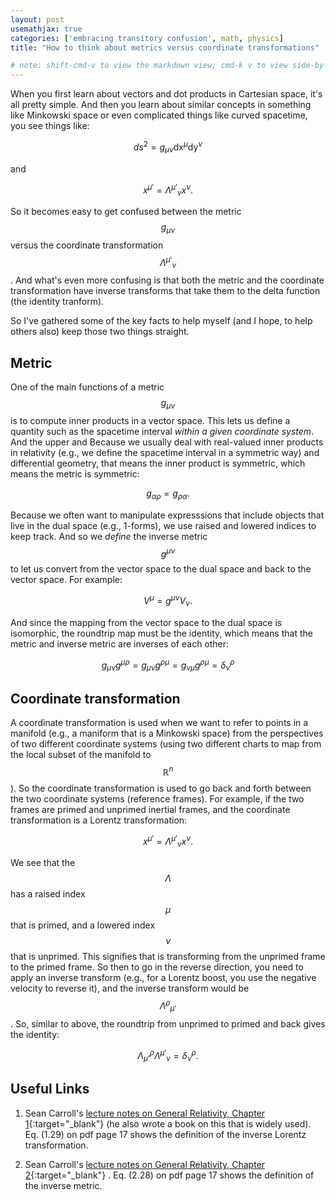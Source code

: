 ```yaml
---
layout: post
usemathjax: true
categories: ['embracing transitory confusion', math, physics]
title: "How to think about metrics versus coordinate transformations"

# note: shift-cmd-v to view the markdown view; cmd-k v to view side-by-side, then can do 'toggle preview locking' command in the 3 dots in the preview tab
---
```


When you first learn about vectors and dot products in Cartesian space, it's all pretty simple. And then you learn about similar concepts in something like Minkowski space or even complicated things like curved spacetime, you see things like:

$$
ds^2 = g_{\mu \nu} \mathrm{dx}^\mu \mathrm{dy}^\nu 
$$

and

$$
x^{\mu'} = {\Lambda^{\mu'}}_\nu x^\nu .
$$

So it becomes easy to get confused between the metric $$g_{\mu \nu}$$ versus the coordinate transformation $${\Lambda^{\mu'}}_\nu$$. And what's even more confusing is that both the metric and the coordinate transformation have inverse transforms that take them to the delta function (the identity tranform).

So I've gathered some of the key facts to help myself (and I hope, to help others also) keep those two things straight.

Metric
------

One of the main functions of a metric $$g_{\mu \nu}$$ is to compute inner products in a vector space. This lets us define a quantity such as the spacetime interval *within a given coordinate system*. And the upper and  Because we usually deal with real-valued inner products in relativity (e.g., we define the spacetime interval in a symmetric way) and differential geometry, that means the inner product is symmetric, which means the metric is symmetric:

$$
g_{\alpha \rho} = g_{\rho \alpha} .
$$

Because we often want to manipulate expresssions that include objects that live in the dual space (e.g., 1-forms), we use raised and lowered indices to keep track. And so we *define* the inverse metric $$g^{\mu \nu}$$ to let us convert from the vector space to the dual space and back to the vector space. For example:

$$
V^\mu = g^{\mu \nu} V_\nu .
$$

And since the mapping from the vector space to the dual space is isomorphic, the roundtrip map must be the identity, which means that the metric and inverse metric are inverses of each other:

$$
g_{\mu \nu} g^{\mu \rho} = g_{\mu \nu} g^{\rho \mu} = g_{\nu \mu} g^{\rho \mu} = \delta^\rho_\nu
$$

Coordinate transformation
---------------
A coordinate transformation is used when we want to refer to points in a manifold (e.g., a maniform that is a Minkowski space) from the perspectives of two different coordinate systems (using two different charts to map from the local subset of the manifold to $$\mathbb{R}^n$$). So the coordinate transformation is used to go back and forth between the two coordinate systems (reference frames). For example, if the two frames are primed and unprimed inertial frames, and the coordinate transformation is a Lorentz transformation:

$$
x^{\mu'} = {\Lambda^{\mu'}}_\nu x^\nu .
$$

We see that the $$\Lambda$$ has a raised index $$\mu$$ that is primed, and a lowered index $$\nu$$ that is unprimed. This signifies that is transforming from the unprimed frame to the primed frame. So then to go in the reverse direction, you need to apply an inverse transform (e.g., for a Lorentz boost, you use the negative velocity to reverse it), and the inverse transform would be $${\Lambda^{\rho}}_{\mu’}$$. So, similar to above, the roundtrip from unprimed to primed and back gives the identity:

$$
{\Lambda_{\mu’}}^{\rho} {\Lambda^{\mu'}}_\nu = \delta^\rho_\nu .
$$


Useful Links
------------

1. Sean Carroll's [lecture notes on General Relativity, Chapter 1](https://preposterousuniverse.com/wp-content/uploads/grnotes-one.pdf){:target="_blank"} (he also wrote a book on this that is widely used). Eq. (1.29) on pdf page 17 shows the definition of the inverse Lorentz transformation.

2. Sean Carroll's [lecture notes on General Relativity, Chapter 2](https://preposterousuniverse.com/wp-content/uploads/grnotes-two.pdf){:target="_blank"} . Eq. (2.28) on pdf page 17 shows the definition of the inverse metric.
